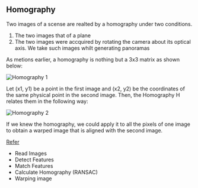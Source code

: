 ## Homography

Two images of a scense are realted by a homography under two conditions.

1. The two images that of a plane 
2. The two images were accquired by rotating the camera about its optical axis. We take such images whilt generating panoramas

As metions earlier, a homography is nothing but a 3x3 matrix as shown below:

![Homography 1](https://github.com/lacie-life/Imagpe-Processing/blob/master/Example/Image-Alignm/images/matrix.png?raw=true)

Let (x1, y1) be a point in the first image and (x2, y2) be the coordinates of the same physical point in the second image. Then, the Homography H relates them in the following way:

![Homography 2](https://github.com/lacie-life/Imagpe-Processing/blob/master/Example/Image-Alignm/images/homography.png?raw=true)

If we knew the homography, we could apply it to all the pixels of one image to obtain a warped image that is aligned with the second image.

[Refer](https://learnopencv.com/feature-based-image-alignment-using-opencv-c-python/)

- Read Images
- Detect Features
- Match Features
- Calculate Homography (RANSAC)
- Warping image